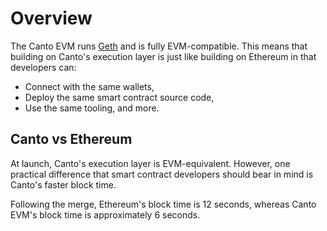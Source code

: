 # Overview

The Canto EVM runs [Geth](https://geth.ethereum.org/) and is fully EVM-compatible. This means that building on Canto's execution layer is just like building on Ethereum in that developers can:

* Connect with the same wallets,
* Deploy the same smart contract source code,
* Use the same tooling, and more.

## Canto vs Ethereum

At launch, Canto's execution layer is EVM-equivalent. However, one practical difference that smart contract developers should bear in mind is Canto's faster block time.

Following the merge, Ethereum's block time is 12 seconds, whereas Canto EVM's block time is approximately 6 seconds.

